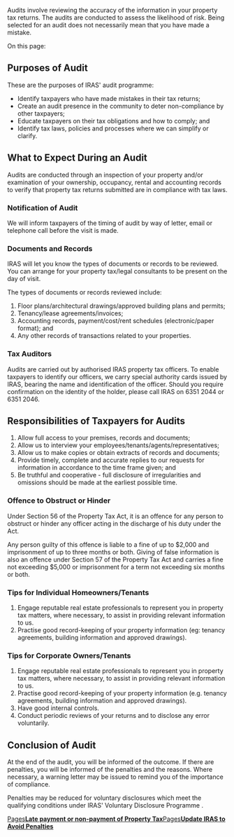 Audits involve reviewing the accuracy of the information in your property tax returns. The audits are conducted to assess the likelihood of risk. Being selected for an audit does not necessarily mean that you have made a mistake.

On this page:

## Purposes of Audit

These are the purposes of IRAS' audit programme:

- Identify taxpayers who have made mistakes in their tax returns;
- Create an audit presence in the community to deter non-compliance by other taxpayers;
- Educate taxpayers on their tax obligations and how to comply; and
- Identify tax laws, policies and processes where we can simplify or clarify.

## What to Expect During an Audit

Audits are conducted through an inspection of your property and/or examination of your ownership, occupancy, rental and accounting records to verify that property tax returns submitted are in compliance with tax laws.

### Notification of Audit

We will inform taxpayers of the timing of audit by way of letter, email or telephone call before the visit is made.

### Documents and Records

IRAS will let you know the types of documents or records to be reviewed. You can arrange for your property tax/legal consultants to be present on the day of visit.

The types of documents or records reviewed include:

1. Floor plans/architectural drawings/approved building plans and permits;
2. Tenancy/lease agreements/invoices;
3. Accounting records, payment/cost/rent schedules (electronic/paper format); and
4. Any other records of transactions related to your properties.

### Tax Auditors

Audits are carried out by authorised IRAS property tax officers. To enable taxpayers to identify our officers, we carry special authority cards issued by IRAS, bearing the name and identification of the officer. Should you require confirmation on the identity of the holder, please call IRAS on 6351 2044 or 6351 2046.

## Responsibilities of Taxpayers for Audits

1. Allow full access to your premises, records and documents;
2. Allow us to interview your employees/tenants/agents/representatives;
3. Allow us to make copies or obtain extracts of records and documents;
4. Provide timely, complete and accurate replies to our requests for information in accordance to the time frame given; and
5. Be truthful and cooperative - full disclosure of irregularities and omissions should be made at the earliest possible time.

### Offence to Obstruct or Hinder

Under Section 56 of the Property Tax Act, it is an offence for any person to obstruct or hinder any officer acting in the discharge of his duty under the Act.

Any person guilty of this offence is liable to a fine of up to $2,000 and imprisonment of up to three months or both. Giving of false information is also an offence under Section 57 of the Property Tax Act and carries a fine not exceeding $5,000 or imprisonment for a term not exceeding six months or both.

### Tips for Individual Homeowners/Tenants

1. Engage reputable real estate professionals to represent you in property tax matters, where necessary, to assist in providing relevant information to us.
2. Practise good record-keeping of your property information (eg: tenancy agreements, building information and approved drawings).

### Tips for Corporate Owners/Tenants

1. Engage reputable real estate professionals to represent you in property tax matters, where necessary, to assist in providing relevant information to us.
2. Practise good record-keeping of your property information (e.g. tenancy agreements, building information and approved drawings).
3. Have good internal controls.
4. Conduct periodic reviews of your returns and to disclose any error voluntarily.

## Conclusion of Audit

At the end of the audit, you will be informed of the outcome. If there are penalties, you will be informed of the penalties and the reasons. Where necessary, a warning letter may be issued to remind you of the importance of compliance.

Penalties may be reduced for voluntary disclosures which meet the qualifying conditions under IRAS' Voluntary Disclosure Programme .

[Pages**Late payment or non-payment of Property Tax**](https://www.iras.gov.sg/taxes/property-tax/property-owners/payments/late-payment-or-non-payment-of-property-tax)[Pages**Update IRAS to Avoid Penalties**](https://www.iras.gov.sg/taxes/property-tax/tax-compliance/update-iras-to-avoid-penalties)